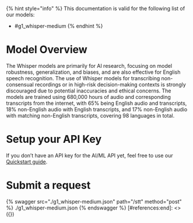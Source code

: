 [#references:start]: <> ({ "template": "openapi" })
{% hint style="info" %}
This documentation is valid for the following list of our models:
* #g1_whisper-medium
{% endhint %}

# Model Overview
The Whisper models are primarily for AI research, focusing on model robustness, generalization, and biases, and are also effective for English speech recognition. The use of Whisper models for transcribing non-consensual recordings or in high-risk decision-making contexts is strongly discouraged due to potential inaccuracies and ethical concerns.
The models are trained using 680,000 hours of audio and corresponding transcripts from the internet, with 65% being English audio and transcripts, 18% non-English audio with English transcripts, and 17% non-English audio with matching non-English transcripts, covering 98 languages in total.

# Setup your API Key
If you don’t have an API key for the AI/ML API yet, feel free to use our [Quickstart guide](https://docs.aimlapi.com/quickstart/setting-up).

# Submit a request
{% swagger src="./g1_whisper-medium.json" path="/stt" method="post" %}
./g1_whisper-medium.json
{% endswagger %}
[#references:end]: <> ({})